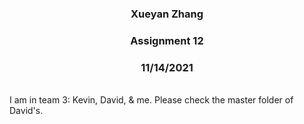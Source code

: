 <center>

### Xueyan Zhang
### Assignment 12
### 11/14/2021

</center>
</br>
I am in team 3: Kevin, David, & me. Please check the master folder of David's.